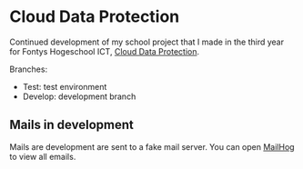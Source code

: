 # Cloud Data Protection

Continued development of my school project that I made in the third year for Fontys Hogeschool ICT, [Cloud Data Protection](https://github.com/olivierbouchomsfontys/cloud-data-protection).

Branches:

* Test: test environment
* Develop: development branch

## Mails in development

Mails are development are sent to a fake mail server. You can open [MailHog](http://localhost:8025) to view all emails.